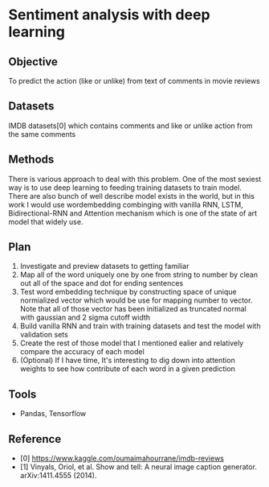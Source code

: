 # Sentiment analysis with deep learning

## Objective
To predict the action (like or unlike) from text of comments in movie reviews

## Datasets
IMDB datasets[0] which contains comments and like or unlike action from the same comments

## Methods
There is various approach to deal with this problem. One of the most sexiest way is to use deep learning to feeding training datasets to train model. There are also bunch of well describe model exists in the world, but in this work I would use wordembedding combinging with vanilla RNN, LSTM, Bidirectional-RNN and Attention mechanism which is one of the state of art model that widely use.

## Plan
1. Investigate and preview datasets to getting familiar
2. Map all of the word uniquely one by one from string to number by clean out all of the space and dot for ending sentences
3. Test word embedding technique by constructing space of unique normialized vector which would be use for mapping number to vector. Note that all of those vector has been initialized as truncated normal with gaussian and 2 sigma cutoff width
4. Build vanilla RNN and train with training datasets and test the model with validation sets
5. Create the rest of those model that I mentioned ealier and relatively compare the accuracy of each model
6. (Optional) If I have time, It's interesting to dig down into attention weights to see how contribute of each word in a given prediction

## Tools
* Pandas, Tensorflow

## Reference
* [0] https://www.kaggle.com/oumaimahourrane/imdb-reviews
* [1] Vinyals, Oriol, et al. Show and tell: A neural image caption generator. arXiv:1411.4555 (2014).